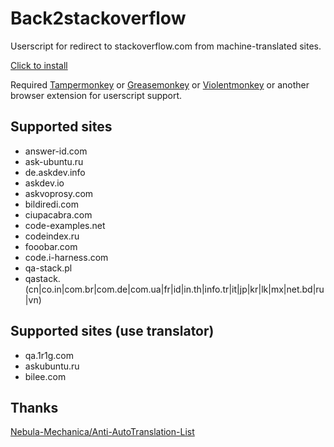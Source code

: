 # Back2stackoverflow

Userscript for redirect to stackoverflow.com from machine-translated sites.

[Click to install](https://raw.githubusercontent.com/reneeter123/Back2stackoverflow/master/back2stackoverflow.user.js)

Required [Tampermonkey](https://www.tampermonkey.net/) or [Greasemonkey](https://www.greasespot.net/) or [Violentmonkey](https://violentmonkey.github.io/) or another browser extension for userscript support.

## Supported sites

- answer-id.com
- ask-ubuntu.ru
- de.askdev.info
- askdev.io
- askvoprosy.com
- bildiredi.com
- ciupacabra.com
- code-examples.net
- codeindex.ru
- fooobar.com
- code.i-harness.com
- qa-stack.pl
- qastack.(cn|co.in|com.br|com.de|com.ua|fr|id|in.th|info.tr|it|jp|kr|lk|mx|net.bd|ru|vn)

## Supported sites (use translator)

- qa.1r1g.com
- askubuntu.ru
- bilee.com

## Thanks

[Nebula-Mechanica/Anti-AutoTranslation-List](https://github.com/Nebula-Mechanica/Anti-AutoTranslation-List)
